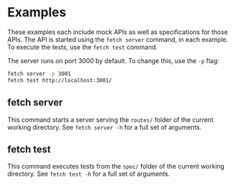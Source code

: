 # Examples

These examples each include mock APIs as well as specifications for those APIs.
The API is started using the `fetch server` command, in each example.  To
execute the tests, use the `fetch test` command.

The server runs on port 3000 by default.  To change this, use the `-p` flag:

```sh
fetch server -p 3001
fetch test http://localhost:3001/
```

## fetch server

This command starts a server serving the `routes/` folder of the current working
directory.  See `fetch server -h` for a full set of arguments.

## fetch test

This command executes tests from the `spec/` folder of the current working
directory.  See `fetch test -h` for a full set of arguments.
